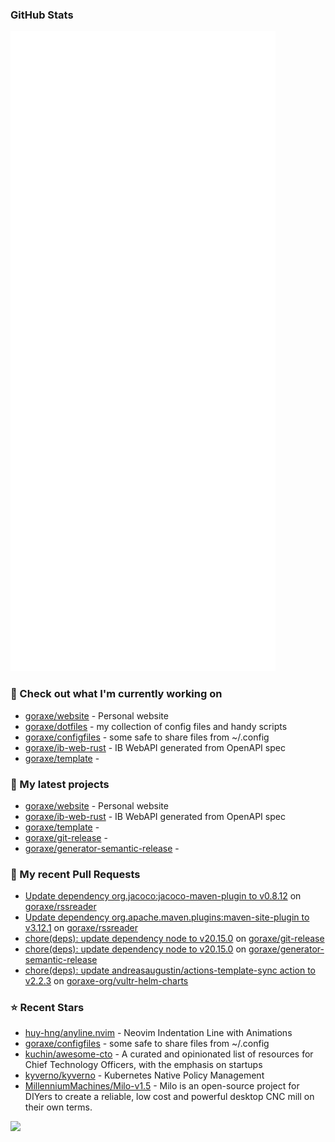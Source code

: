 
### GitHub Stats

<p align="left"><img src="https://raw.githubusercontent.com/goraxe/goraxe/main/github-metrics.svg" /></p>

### 👷 Check out what I'm currently working on

- [goraxe/website](https://github.com/goraxe/website) - Personal website
- [goraxe/dotfiles](https://github.com/goraxe/dotfiles) - my collection of config files and handy scripts
- [goraxe/configfiles](https://github.com/goraxe/configfiles) - some safe to share files from ~/.config 
- [goraxe/ib-web-rust](https://github.com/goraxe/ib-web-rust) - IB WebAPI generated from OpenAPI spec
- [goraxe/template](https://github.com/goraxe/template) - 
### 🌱 My latest projects

- [goraxe/website](https://github.com/goraxe/website) - Personal website
- [goraxe/ib-web-rust](https://github.com/goraxe/ib-web-rust) - IB WebAPI generated from OpenAPI spec
- [goraxe/template](https://github.com/goraxe/template) - 
- [goraxe/git-release](https://github.com/goraxe/git-release) - 
- [goraxe/generator-semantic-release](https://github.com/goraxe/generator-semantic-release) - 
### 🔨 My recent Pull Requests

- [Update dependency org.jacoco:jacoco-maven-plugin to v0.8.12](https://github.com/goraxe/rssreader/pull/16) on [goraxe/rssreader](https://github.com/goraxe/rssreader)
- [Update dependency org.apache.maven.plugins:maven-site-plugin to v3.12.1](https://github.com/goraxe/rssreader/pull/15) on [goraxe/rssreader](https://github.com/goraxe/rssreader)
- [chore(deps): update dependency node to v20.15.0](https://github.com/goraxe/git-release/pull/91) on [goraxe/git-release](https://github.com/goraxe/git-release)
- [chore(deps): update dependency node to v20.15.0](https://github.com/goraxe/generator-semantic-release/pull/132) on [goraxe/generator-semantic-release](https://github.com/goraxe/generator-semantic-release)
- [chore(deps): update andreasaugustin/actions-template-sync action to v2.2.3](https://github.com/goraxe-org/vultr-helm-charts/pull/38) on [goraxe-org/vultr-helm-charts](https://github.com/goraxe-org/vultr-helm-charts)
### ⭐ Recent Stars

- [huy-hng/anyline.nvim](https://github.com/huy-hng/anyline.nvim) - Neovim Indentation Line with Animations
- [goraxe/configfiles](https://github.com/goraxe/configfiles) - some safe to share files from ~/.config 
- [kuchin/awesome-cto](https://github.com/kuchin/awesome-cto) - A curated and opinionated list of resources for Chief Technology Officers, with the emphasis on startups
- [kyverno/kyverno](https://github.com/kyverno/kyverno) - Kubernetes Native Policy Management
- [MillenniumMachines/Milo-v1.5](https://github.com/MillenniumMachines/Milo-v1.5) - Milo is an open-source project for DIYers to create a reliable, low cost and powerful desktop CNC mill on their own terms.

![](https://komarev.com/ghpvc/?username=goraxe)
